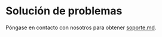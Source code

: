 # Solución de problemas 

Póngase en contacto con nosotros para obtener [soporte.md](../soporte.md "mención").